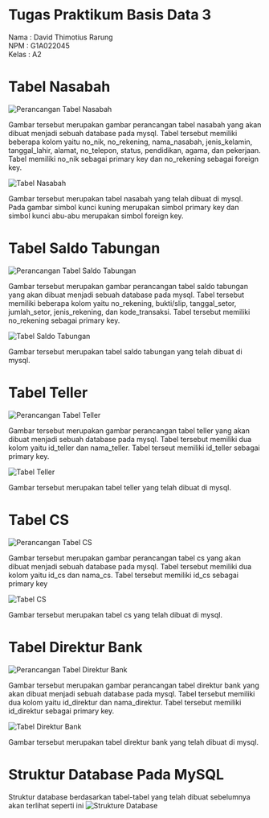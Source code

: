 # Tugas Praktikum Basis Data 3
Nama  : David Thimotius Rarung <br>
NPM   : G1A022045 <br>
Kelas : A2 <br>

# Tabel Nasabah
![Perancangan Tabel Nasabah](https://i.imgur.com/W7Ciksq.png)

  Gambar tersebut merupakan gambar perancangan tabel nasabah yang akan dibuat menjadi sebuah database pada mysql. Tabel tersebut memiliki beberapa kolom yaitu no_nik, no_rekening, nama_nasabah, jenis_kelamin, tanggal_lahir, alamat, no_telepon, status, pendidikan, agama, dan pekerjaan. Tabel memiliki no_nik sebagai primary key dan no_rekening sebagai foreign key.


![Tabel Nasabah](https://i.imgur.com/i1ZteDI.png)

  Gambar tersebut merupakan tabel nasabah yang telah dibuat di mysql. Pada gambar simbol kunci kuning merupakan simbol primary key dan simbol kunci abu-abu merupakan simbol foreign key.

# Tabel Saldo Tabungan
![Perancangan Tabel Saldo Tabungan](https://i.imgur.com/L2QUTlf.png)

  Gambar tersebut merupakan gambar perancangan tabel saldo tabungan yang akan dibuat menjadi sebuah database pada mysql. Tabel tersebut memiliki beberapa kolom yaitu no_rekening, bukti/slip, tanggal_setor, jumlah_setor, jenis_rekening, dan kode_transaksi. Tabel tersebut memiliki no_rekening sebagai primary key. <br>


![Tabel Saldo Tabungan](https://i.imgur.com/rNLpSyu.png)

  Gambar tersebut merupakan tabel saldo tabungan yang telah dibuat di mysql.

# Tabel Teller
![Perancangan Tabel Teller](https://i.imgur.com/4nXtc4Y.png)

  Gambar tersebut merupakan gambar perancangan tabel teller yang akan dibuat menjadi sebuah database pada mysql. Tabel tersebut memiliki dua kolom yaitu id_teller dan nama_teller. Tabel terseut memiliki id_teller sebagai primary key.


![Tabel Teller](https://i.imgur.com/7zV17HP.png)

  Gambar tersebut merupakan tabel teller yang telah dibuat di mysql.

# Tabel CS
![Perancangan Tabel CS](https://i.imgur.com/jfiEPso.png)

  Gambar tersebut merupakan gambar perancangan tabel cs yang akan dibuat menjadi sebuah database pada mysql. Tabel tersebut memiliki dua kolom yaitu id_cs dan nama_cs. Tabel tersebut memiliki id_cs sebagai primary key


![Tabel CS](https://i.imgur.com/HjlSfa6.png)

  Gambar tersebut merupakan tabel cs yang telah dibuat di mysql.

# Tabel Direktur Bank
![Perancangan Tabel Direktur Bank](https://i.imgur.com/gTAkyAt.png)

  Gambar tersebut merupakan gambar perancangan tabel direktur bank yang akan dibuat menjadi sebuah database pada mysql. Tabel tersebut memiliki dua kolom yaitu id_direktur dan nama_direktur. Tabel tersebut memiliki id_direktur sebagai primary key.


![Tabel Direktur Bank](https://i.imgur.com/2fPDNYR.png)

  Gambar tersebut merupakan tabel direktur bank yang telah dibuat di mysql.

# Struktur Database Pada MySQL
  Struktur database berdasarkan tabel-tabel yang telah dibuat sebelumnya akan terlihat seperti ini
![Strukture Database](https://i.imgur.com/pfIghgr.png)
